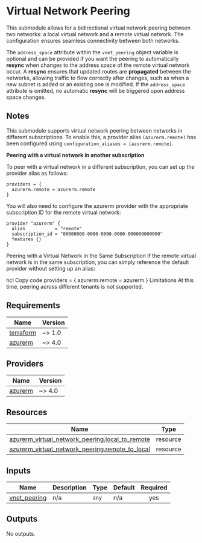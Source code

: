 # Virtual Network Peering

This submodule allows for a bidirectional virtual network peering between two networks: a local virtual network and a remote virtual network. The configuration ensures seamless connectivity between both networks.

The `address_space` attribute within the `vnet_peering` object variable is optional and can be provided if you want the peering to automatically **resync** when changes to the address space of the remote virtual network occur. A **resync** ensures that updated routes are **propagated** between the networks, allowing traffic to flow correctly after changes, such as when a new subnet is added or an existing one is modified. If the `address_space` attribute is omitted, no automatic **resync** will be triggered upon address space changes.

## Notes
This submodule supports virtual network peering between networks in different subscriptions. To enable this, a provider alias `(azurerm.remote)` has been configured using `configuration_aliases = [azurerm.remote]`.

**Peering with a virtual network in another subscription**

To peer with a virtual network in a different subscription, you can set up the provider alias as follows:

```hcl
providers = {
  azurerm.remote = azurerm.remote
}
```

You will also need to configure the azurerm provider with the appropriate subscription ID for the remote virtual network:

```hcl
provider "azurerm" {
  alias           = "remote"
  subscription_id = "00000000-0000-0000-0000-000000000000"
  features {}
}
```
Peering with a Virtual Network in the Same Subscription
If the remote virtual network is in the same subscription, you can simply reference the default provider without setting up an alias:

hcl
Copy code
providers = {
  azurerm.remote = azurerm
}
Limitations
At this time, peering across different tenants is not supported.


<!-- BEGIN_TF_DOCS -->
## Requirements

| Name | Version |
|------|---------|
| <a name="requirement_terraform"></a> [terraform](#requirement\_terraform) | ~> 1.0 |
| <a name="requirement_azurerm"></a> [azurerm](#requirement\_azurerm) | ~> 4.0 |

## Providers

| Name | Version |
|------|---------|
| <a name="provider_azurerm"></a> [azurerm](#provider\_azurerm) | ~> 4.0 |

## Resources

| Name | Type |
|------|------|
| [azurerm_virtual_network_peering.local_to_remote](https://registry.terraform.io/providers/hashicorp/azurerm/latest/docs/resources/virtual_network_peering) | resource |
| [azurerm_virtual_network_peering.remote_to_local](https://registry.terraform.io/providers/hashicorp/azurerm/latest/docs/resources/virtual_network_peering) | resource |

## Inputs

| Name | Description | Type | Default | Required |
|------|-------------|------|---------|:--------:|
| <a name="input_vnet_peering"></a> [vnet\_peering](#input\_vnet\_peering) | n/a | `any` | n/a | yes |

## Outputs

No outputs.
<!-- END_TF_DOCS -->
